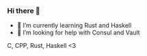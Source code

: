 ### Hi there 👋

- 🌱 I’m currently learning Rust and Haskell
- 🤔 I’m looking for help with Consul and Vault

C, CPP, Rust, Haskell <3
